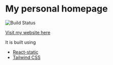 
# My personal homepage

![Build Status](https://travis-ci.org/manugupt1/homepage.svg?branch=master)

[Visit my website here](gmanu.me)

It is built using
- [React-static](https://github.com/nozzle/react-static)
- [Tailwind CSS](https:git//tailwindcss.com/)



